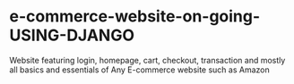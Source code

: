 # e-commerce-website-on-going-USING-DJANGO
Website featuring login, homepage, cart, checkout, transaction and mostly all basics and essentials of Any E-commerce website such as Amazon
